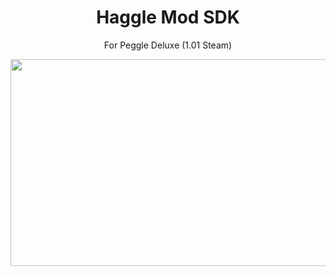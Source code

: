 <h1 align="center"> Haggle Mod SDK </h1>
<p align="center"> For Peggle Deluxe (1.01 Steam) </p> 

<p align="center">
  <img width="596" height="331" src="/../assets/example-mod.png">
</p>